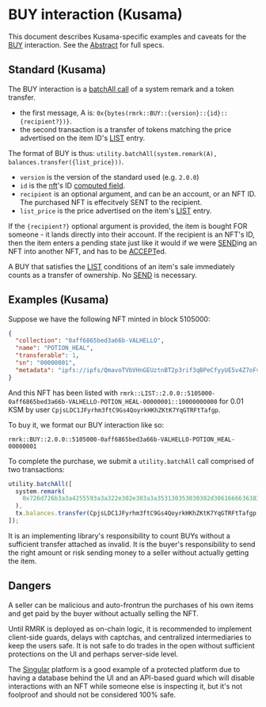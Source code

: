 # BUY interaction (Kusama)

This document describes Kusama-specific examples and caveats for the [BUY](../../abstract/interactions/buy.md) interaction.  See the [Abstract](../../abstract/interactions/buy.md) for full specs.

## Standard (Kusama)

The BUY interaction is a
[batchAll call](https://polkadot.js.org/docs/api/cookbook/tx#how-can-i-batch-transactions) of a
system remark and a token transfer.

- the first message, A is: `0x{bytes(rmrk::BUY::{version}::{id}::{recipient?})}`.
- the second transaction is a transfer of tokens matching the price advertised on the item ID's
  [LIST](list.md) entry.

The format of BUY is thus: `utility.batchAll(system.remark(A), balances.transfer({list_price}))`.

- `version` is the version of the standard used (e.g. `2.0.0`)
- `id` is the [nft](../entity/nft.md)'s ID [computed field](../entities/nft.md#computed-fields).
- `recipient` is an optional argument, and can be an account, or an NFT ID. The purchased NFT is
  effecitvely SENT to the recipient.
- `list_price` is the price advertised on the item's [LIST](list.md) entry.

If the `{recipient?}` optional argument is provided, the item is bought FOR someone - it lands
directly into their account. If the recipient is an NFT's ID, then the item enters a pending state
just like it would if we were [SEND](send.md)ing an NFT into another NFT, and has to be
[ACCEPT](accept.md)ed.

A BUY that satisfies the [LIST](list.md) conditions of an item's sale immediately counts as a
transfer of ownership. No [SEND](send.md) is necessary.

## Examples (Kusama)

Suppose we have the following NFT minted in block 5105000:

```json
{
  "collection": "0aff6865bed3a66b-VALHELLO",
  "name": "POTION_HEAL",
  "transferable": 1,
  "sn": "00000001",
  "metadata": "ipfs://ipfs/QmavoTVbVHnGEUztnBT2p3rif3qBPeCfyyUE5v4Z7oFvs4"
}
```

And this NFT has been listed with
`rmrk::LIST::2.0.0::5105000-0aff6865bed3a66b-VALHELLO-POTION_HEAL-00000001::10000000000` for 0.01
KSM by user `CpjsLDC1JFyrhm3ftC9Gs4QoyrkHKhZKtK7YqGTRFtTafgp`.

To buy it, we format our BUY interaction like so:

```
rmrk::BUY::2.0.0::5105000-0aff6865bed3a66b-VALHELLO-POTION_HEAL-00000001
```

To complete the purchase, we submit a `utility.batchAll` call comprised of two transactions:

```js
utility.batchAll([
  system.remark(
    0x726d726b3a3a4255593a3a322e302e303a3a353130353030302d306166663638363562656433613636622d56414c48454c4c4f2d504f54494f4e5f4845414c2d30303030303030303030303030303031
  ),
  tx.balances.transfer(CpjsLDC1JFyrhm3ftC9Gs4QoyrkHKhZKtK7YqGTRFtTafgp, 10000000000),
]);
```

It is an implementing library's responsibility to count BUYs without a sufficient transfer attached
as invalid. It is the buyer's responsibility to send the right amount or risk sending money to a
seller without actually getting the item.

## Dangers

A seller can be malicious and auto-frontrun the purchases of his own items and get paid by the buyer
without actually selling the NFT.

Until RMRK is deployed as on-chain logic, it is recommended to implement client-side guards, delays
with captchas, and centralized intermediaries to keep the users safe. It is not safe to do trades in
the open without sufficient protections on the UI and perhaps server-side level.

The [Singular](https://singular.rmrk.app) platform is a good example of a protected platform due to
having a database behind the UI and an API-based guard which will disable interactions with an NFT
while someone else is inspecting it, but it's not foolproof and should not be considered 100% safe.

